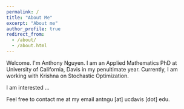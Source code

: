 ```yaml
---
permalink: /
title: "About Me"
excerpt: "About me"
author_profile: true
redirect_from: 
  - /about/
  - /about.html
---
```


Welcome. I'm Anthony Nguyen. I am an Applied Mathematics PhD at University of California, Davis in my penultimate year. Currently, I am working with Krishna on Stochastic Optimization. 

I am interested ...

Feel free to contact me at my email antngu [at] ucdavis [dot] edu. 

